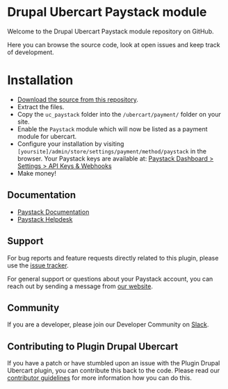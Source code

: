 # Drupal Ubercart Paystack module

Welcome to the Drupal Ubercart Paystack module repository on GitHub. 

Here you can browse the source code, look at open issues and keep track of development.

# Installation

- [Download the source from this repository](https://github.com/PaystackHQ/plugin-drupal-ubercart/archive/master.zip). 
- Extract the files.
- Copy the `uc_paystack` folder into the `/ubercart/payment/` folder on your site.
- Enable the `Paystack` module which will now be listed as a payment module for ubercart.
- Configure your installation by visiting `[yoursite]/admin/store/settings/payment/method/paystack` in the browser. Your Paystack keys are available at: [Paystack Dashboard > Settings > API Keys & Webhooks](https://dashboard.paystack.com/#/settings/developer)
- Make money!

## Documentation

* [Paystack Documentation](https://developers.paystack.co/v2.0/docs/)
* [Paystack Helpdesk](https://paystack.com/help)

## Support

For bug reports and feature requests directly related to this plugin, please use the [issue tracker](https://github.com/PaystackHQ/plugin-drupal-ubercart/issues). 

For general support or questions about your Paystack account, you can reach out by sending a message from [our website](https://paystack.com/contact).

## Community

If you are a developer, please join our Developer Community on [Slack](https://slack.paystack.com).

## Contributing to Plugin Drupal Ubercart

If you have a patch or have stumbled upon an issue with the Plugin Drupal Ubercart plugin, you can contribute this back to the code. Please read our [contributor guidelines](https://github.com/PaystackHQ/plugin-drupal-ubercart/blob/master/CONTRIBUTING.md) for more information how you can do this.
